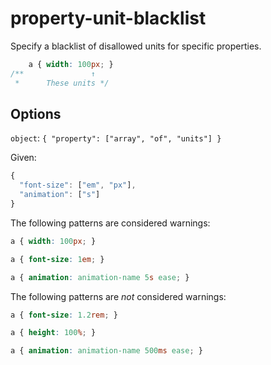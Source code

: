 # property-unit-blacklist

Specify a blacklist of disallowed units for specific properties.

```css
    a { width: 100px; }
/**               ↑
 *      These units */
```

## Options

`object`: `{
  "property": ["array", "of", "units"]
}`

Given:

```js
{
  "font-size": ["em", "px"],
  "animation": ["s"]
}
```

The following patterns are considered warnings:

```css
a { width: 100px; }
```

```css
a { font-size: 1em; }
```

```css
a { animation: animation-name 5s ease; }
```

The following patterns are *not* considered warnings:

```css
a { font-size: 1.2rem; }
```

```css
a { height: 100%; }
```

```css
a { animation: animation-name 500ms ease; }
```

